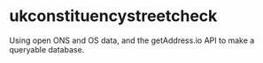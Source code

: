 # ukconstituencystreetcheck
Using open ONS and OS data, and the getAddress.io API to make a queryable database.

